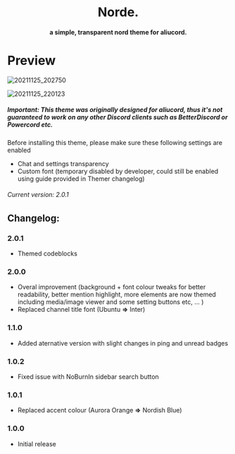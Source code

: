 <h1 align="center">
  Norde.
</h1>

<h4 align="center">a simple, transparent nord theme for aliucord.</h4>

# Preview

![20211125_202750](https://user-images.githubusercontent.com/92243378/143463802-f341d0d3-d91e-427c-afc1-af139b88a0db.jpg)

![20211125_220123](https://user-images.githubusercontent.com/92243378/143464476-deecd8c8-5fda-43d1-a0f7-af0993bab92c.jpg)

##### **Important**: This theme was originally designed for aliucord, thus it's not guaranteed to work on any other Discord clients such as BetterDiscord or Powercord etc.
Before installing this theme, please make sure these following settings are enabled
- Chat and settings transparency
- Custom font (temporary disabled by developer, could still be enabled using guide provided in Themer changelog)
###### Current version: 2.0.1
## Changelog:
### 2.0.1
- Themed codeblocks
### 2.0.0
- Overal improvement (background + font colour tweaks for better readability, better mention highlight, more elements are now themed including media/image viewer and some setting buttons etc, ... )
- Replaced channel title font (Ubuntu **=>** Inter)
### 1.1.0
- Added aternative version with slight changes in ping and unread badges
### 1.0.2
- Fixed issue with NoBurnIn sidebar search button
### 1.0.1 
- Replaced accent colour (Aurora Orange **=>** Nordish Blue)
### 1.0.0
- Initial release
